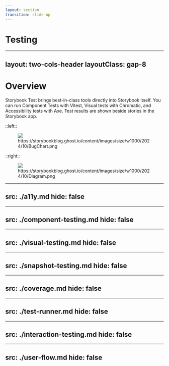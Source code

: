```yaml
---
layout: section
transition: slide-up
---
```


# Testing

---
layout: two-cols-header
layoutClass: gap-8
---

# Overview

Storybook Test brings best-in-class tools directly into Storybook itself. You can run Component Tests with Vitest, Visual tests with Chromatic, and Accessibility tests with Axe. Test results are shown beside stories in the Storybook app.

::left::

<figure>
  <img src="/testing/BugChart.png"/>
  <figcaption>https://storybookblog.ghost.io/content/images/size/w1000/2024/10/BugChart.png</figcaption>
</figure>

::right::

<figure>
  <img src="/testing/overview.png"/>
  <figcaption>https://storybookblog.ghost.io/content/images/size/w1000/2024/10/Diagram.png</figcaption>
</figure>


---
src: ./a11y.md
hide: false
---

---
src: ./component-testing.md
hide: false
---

---
src: ./visual-testing.md
hide: false
---

---
src: ./snapshot-testing.md
hide: false
---

---
src: ./coverage.md
hide: false
---

---
src: ./test-runner.md
hide: false
---

---
src: ./interaction-testing.md
hide: false
---

---
src: ./user-flow.md
hide: false
---